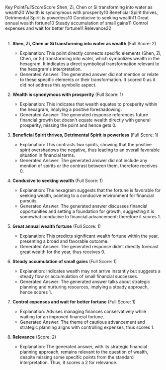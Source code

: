 <table>

Key Point$Full Score$Score
Shen, Zi, Chen or Si transforming into water as wealth$2$0
Wealth is synonymous with prosperity$1$0
Beneficial Spirit thrives, Detrimental Spirit is powerless$1$0
Conducive to seeking wealth$1$1
Great annual wealth fortune$1$0
Steady accumulation of small gains$1$1
Control expenses and wait for better fortune$1$1
Relevance$2$2

</table>

1. **Shen, Zi, Chen or Si transforming into water as wealth** (Full Score: 2)  
   - Explanation: This point directly connects specific elements (Shen, Zi, Chen, or Si) transforming into water, which symbolizes wealth in the hexagram. It indicates a direct symbolical transformation relevant to the hexagram's interpretation.  
   - Generated Answer: The generated answer did not mention or relate to these specific elements or their transformation. It scored 0 as it did not address this symbolic aspect.

2. **Wealth is synonymous with prosperity** (Full Score: 1)  
   - Explanation: This indicates that wealth equates to prosperity within the hexagram, implying a positive foreshadowing.  
   - Generated Answer: The generated response references future financial growth but doesn't equate wealth directly with general prosperity, missing the point and hence gets 0.

3. **Beneficial Spirit thrives, Detrimental Spirit is powerless** (Full Score: 1)  
   - Explanation: This contrasts two spirits, showing that the positive spirit overshadows the negative, thus leading to an overall favorable situation in financial terms.  
   - Generated Answer: The generated answer did not include any mention of spirits or the contrast between them, therefore receives 0.

4. **Conducive to seeking wealth** (Full Score: 1)  
   - Explanation: The hexagram suggests that the fortune is favorable for seeking wealth, pointing to a conducive environment for financial pursuits.  
   - Generated Answer: The generated answer discusses financial opportunities and setting a foundation for growth, suggesting it is somewhat conducive to financial advancement; therefore it scores 1.

5. **Great annual wealth fortune** (Full Score: 1)  
   - Explanation: This predicts significant wealth fortune within the year, presenting a broad and favorable outcome.  
   - Generated Answer: The generated response didn’t directly forecast great wealth for the year, thus receives 0.

6. **Steady accumulation of small gains** (Full Score: 1)  
   - Explanation: Indicates wealth may not arrive instantly but suggests a steady flow or accumulation of small financial successes.  
   - Generated Answer: The generated answer talks about strategic planning and nurturing resources, implying a steady approach, hence scores 1.

7. **Control expenses and wait for better fortune** (Full Score: 1)  
   - Explanation: Advises managing finances conservatively while waiting for an improved financial fortune.  
   - Generated Answer: The theme of cautious advancement and strategic planning aligns with controlling expenses, thus scores 1.

8. **Relevance** (Score: 2)  
   - Explanation: The generated answer, with its strategic financial planning approach, remains relevant to the question of wealth, despite missing some specific points from the standard interpretation. Thus, it scores a 2 for relevance.